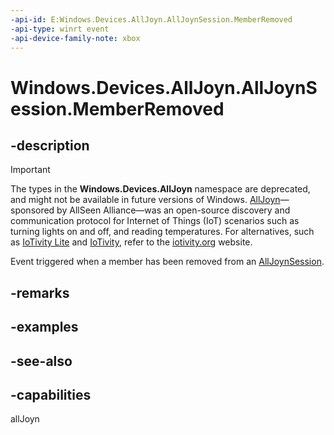 ```yaml
---
-api-id: E:Windows.Devices.AllJoyn.AllJoynSession.MemberRemoved
-api-type: winrt event
-api-device-family-note: xbox
---
```


<!-- Event syntax
public event Windows.Foundation.TypedEventHandler MemberRemoved<Windows.Devices.AllJoyn.AllJoynSession,  Windows.Devices.AllJoyn.AllJoynSessionMemberRemovedEventArgs>
-->

# Windows.Devices.AllJoyn.AllJoynSession.MemberRemoved

## -description

> [!IMPORTANT]
> The types in the **Windows.Devices.AllJoyn** namespace are deprecated, and might not be available in future versions of Windows. [AllJoyn](https://openconnectivity.org/technology/reference-implementation/alljoyn/)&mdash;sponsored by AllSeen Alliance&mdash;was an open-source discovery and communication protocol for Internet of Things (IoT) scenarios such as turning lights on and off, and reading temperatures. For alternatives, such as [IoTivity Lite](https://github.com/iotivity/iotivity-lite) and [IoTivity](https://github.com/iotivity/iotivity), refer to the [iotivity.org](https://iotivity.org/) website.

Event triggered when a member has been removed from an [AllJoynSession](alljoynsession.md).

## -remarks

## -examples

## -see-also

## -capabilities
allJoyn
